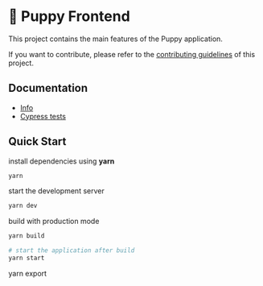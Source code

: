 # 🥞 Puppy Frontend

This project contains the main features of the Puppy application.

If you want to contribute, please refer to the [contributing guidelines](./CONTRIBUTING.md) of this project.

## Documentation

- [Info](doc/Info.md)
- [Cypress tests](doc/Cypress.md)

## Quick Start

install dependencies using **yarn**

```sh
yarn
```

start the development server

```sh
yarn dev
```

build with production mode

```sh
yarn build

# start the application after build
yarn start
```

yarn export
